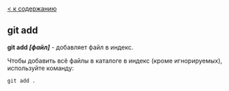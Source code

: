 [< к содержанию](./readme.md)


## git add

**git add *[файл]*** - добавляет файл в индекс.

Чтобы добавить всё файлы в каталоге в индекс (кроме игнорируемых), используйте команду:

```bash=
git add .
```